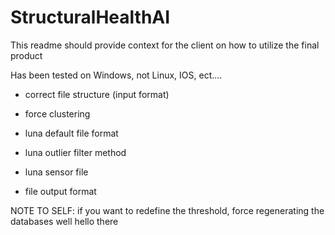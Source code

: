 # StructuralHealthAI
This readme should provide context for the client on how to utilize the final product

Has been tested on Windows, not Linux, IOS, ect....

- correct file structure (input format)
- force clustering

- luna default file format
- luna outlier filter method
- luna sensor file

- file output format



NOTE TO SELF: if you want to redefine the threshold, force regenerating the databases
well hello there